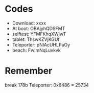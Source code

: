 # Codes
- Download: xxxx
- At boot: OBAjyhQDSFMT
- selftest: YFMFKhqXWjwT
- tablet: ThswKZVjKGUf
- Teleporter: pNlAcUHLPaOy
- beach: FwlmNqLuvkvk




# Remember
break 178b
Teleporter: 0x6486 = 25734

